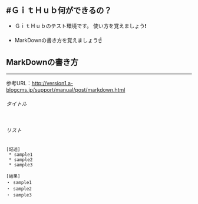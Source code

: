 #ＧｉｔＨｕｂ何ができるの？
---

- ＧｉｔＨｕｂのテスト環境です。
使い方を覚えましょう:exclamation:

- MarkDownの書き方を覚えましょう:point_up:


## MarkDownの書き方
---

参考URL：http://version1.a-blogcms.jp/support/manual/post/markdown.html

###### タイトル
```

```


###### リスト
```
[記述]
 * sample1
 * sample2
 * sample3

[結果]
・ sample1
・ sample2
・ sample3

```
